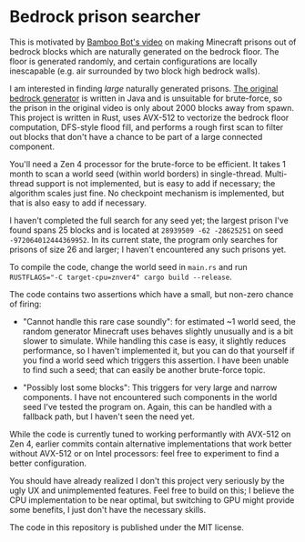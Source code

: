 # Bedrock prison searcher

This is motivated by [Bamboo Bot's video](https://www.youtube.com/watch?v=m85D_RKJWUQ) on making Minecraft prisons out of bedrock blocks which are naturally generated on the bedrock floor. The floor is generated randomly, and certain configurations are locally inescapable (e.g. air surrounded by two block high bedrock walls).

I am interested in finding *large* naturally generated prisons. [The original bedrock generator](https://github.com/Developer-Mike/minecraft-bedrock-generator) is written in Java and is unsuitable for brute-force, so the prison in the original video is only about 2000 blocks away from spawn. This project is written in Rust, uses AVX-512 to vectorize the bedrock floor computation, DFS-style flood fill, and performs a rough first scan to filter out blocks that don't have a chance to be part of a large connected component.

You'll need a Zen 4 processor for the brute-force to be efficient. It takes 1 month to scan a world seed (within world borders) in single-thread. Multi-thread support is not implemented, but is easy to add if necessary; the algorithm scales just fine. No checkpoint mechanism is implemented, but that is also easy to add if necessary.

I haven't completed the full search for any seed yet; the largest prison I've found spans 25 blocks and is located at `28939509 -62 -28625251` on seed `-972064012444369952`. In its current state, the program only searches for prisons of size 26 and larger; I haven't encountered any such prisons yet.

To compile the code, change the world seed in `main.rs` and run `RUSTFLAGS="-C target-cpu=znver4" cargo build --release`.

The code contains two assertions which have a small, but non-zero chance of firing:

- "Cannot handle this rare case soundly": for estimated ~1 world seed, the random generator Minecraft uses behaves slightly unusually and is a bit slower to simulate. While handling this case is easy, it slightly reduces performance, so I haven't implemented it, but you can do that yourself if you find a world seed which triggers this assertion. I have been unable to find such a seed; that can easily be another brute-force topic.

- "Possibly lost some blocks": This triggers for very large and narrow components. I have not encountered such components in the world seed I've tested the program on. Again, this can be handled with a fallback path, but I haven't seen the need yet.

While the code is currently tuned to working performantly with AVX-512 on Zen 4, earlier commits contain alternative implementations that work better without AVX-512 or on Intel processors: feel free to experiment to find a better configuration.

You should have already realized I don't this project very seriously by the ugly UX and unimplemented features. Feel free to build on this; I believe the CPU implementation to be near optimal, but switching to GPU might provide some benefits, I just don't have the necessary skills.

The code in this repository is published under the MIT license.
